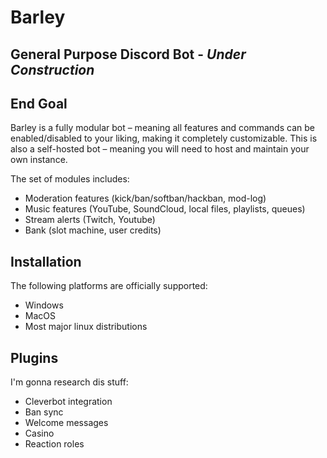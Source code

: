 # Barley

## General Purpose Discord Bot - *Under Construction*

## End Goal

Barley is a fully modular bot – meaning all features and commands can be enabled/disabled to your liking, making it completely customizable. This is also a self-hosted bot – meaning you will need to host and maintain your own instance.

The set of modules includes:

- Moderation features (kick/ban/softban/hackban, mod-log)
- Music features (YouTube, SoundCloud, local files, playlists, queues)
- Stream alerts (Twitch, Youtube)
- Bank (slot machine, user credits)

## Installation

The following platforms are officially supported:

- Windows
- MacOS
- Most major linux distributions

## Plugins

I'm gonna research dis stuff:

- Cleverbot integration
- Ban sync
- Welcome messages
- Casino
- Reaction roles
